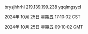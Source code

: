 brysjhhrhl 219.139.199.238 yqqlmgsycl

2024年 10月 25日 星期五 17:10:02 CST

2024年 10月 25日 星期五 09:10:02 GMT
